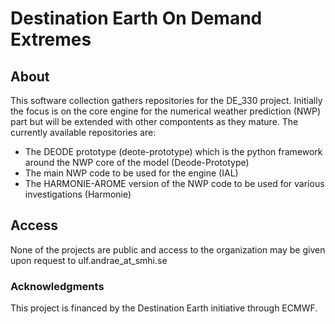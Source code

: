 # Destination Earth On Demand Extremes

## About

This software collection gathers repositories for the DE_330 project. Initially the focus is on the core engine for the numerical weather prediction (NWP) part but will be extended with other compontents as they mature. The currently available repositories are:

* The DEODE prototype (deote-prototype) which is the python framework around the NWP core of the model (Deode-Prototype)
* The main NWP code to be used for the engine (IAL)
* The HARMONIE-AROME version of the NWP code to be used for various investigations (Harmonie)

## Access

None of the projects are public and access to the organization may be given upon request to ulf.andrae_at_smhi.se


### Acknowledgments
This project is financed by the Destination Earth initiative through ECMWF.
